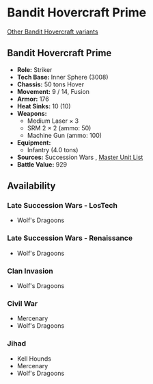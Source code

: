 # Bandit Hovercraft Prime 

[Other Bandit Hovercraft variants](../bandit_hovercraft.md) 

## Bandit Hovercraft Prime 

- **Role:** Striker 
- **Tech Base:** Inner Sphere (3008) 
- **Chassis:** 50 tons Hover 
- **Movement:** 9 / 14, Fusion 
- **Armor:** 176 
- **Heat Sinks:** 10 (10) 
- **Weapons:** 
  - Medium Laser × 3 
  - SRM 2 × 2 (ammo: 50) 
  - Machine Gun (ammo: 100) 
- **Equipment:** 
  - Infantry (4.0 tons) 
- **Sources:** Succession Wars , [Master Unit List](http://masterunitlist.info/Unit/Details/239/bandit-hovercraft-prime) 
- **Battle Value:** 929 

## Availability 

### Late Succession Wars - LosTech 

- Wolf's Dragoons 

### Late Succession Wars - Renaissance 

- Wolf's Dragoons 

### Clan Invasion 

- Wolf's Dragoons 

### Civil War 

- Mercenary 
- Wolf's Dragoons 

### Jihad 

- Kell Hounds 
- Mercenary 
- Wolf's Dragoons 

